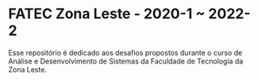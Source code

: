 # FATEC Zona Leste - 2020-1 ~ 2022-2 

Esse repositório é dedicado aos desafios propostos durante o curso de Análise e Desenvolvimento de Sistemas da Faculdade de Tecnologia da Zona Leste.